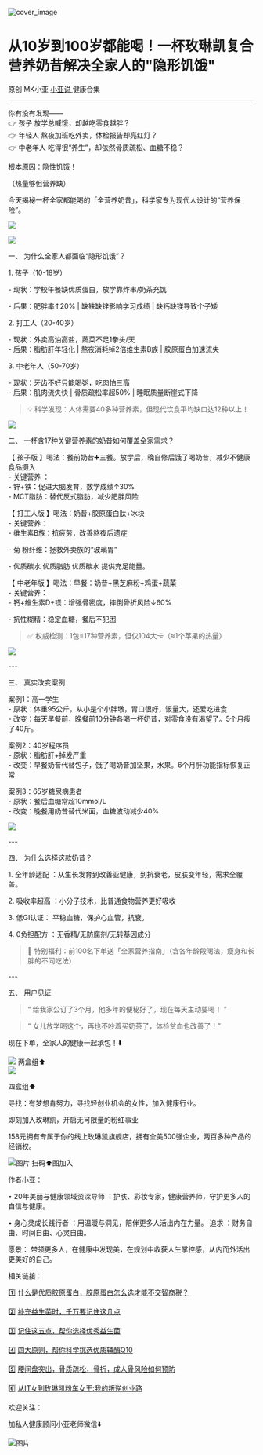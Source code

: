 ![cover_image](https://mmbiz.qpic.cn/mmbiz_jpg/A8SKDch4cJFOWFUb7Kg18rpY3icwicoCv1CRGjlf2XeSgO9Q5XkQvV1Ps4xCwXZnxlLHiaf4aLdZlKyG1u1P7WRFg/0?wx_fmt=jpeg)

#  从10岁到100岁都能喝！一杯玫琳凯复合营养奶昔解决全家人的"隐形饥饿"

原创  MK小亚  [ 小亚说 ](https://mp.weixin.qq.com/mp/appmsgalbum?__biz=MzUxNDAwNTk0MQ==&action=getalbum&album_id=1708249854717526017#wechat_redirect) 健康合集

__ _ _ _ _

  

你有没有发现——  
👉  孩子  放学总喊饿，却越吃零食越胖？  
👉  年轻人  熬夜加班吃外卖，体检报告却亮红灯？  
👉  中老年人  吃得很“养生”，却依然骨质疏松、血糖不稳？  
  
根本原因：隐性饥饿！  

（热量够但营养缺）

  
今天揭秘一杯全家都能喝的「全营养奶昔」，科学家专为现代人设计的“营养保险”。  

  

![](https://mmbiz.qpic.cn/mmbiz_jpg/A8SKDch4cJFOWFUb7Kg18rpY3icwicoCv1VBv6Jeiaib1gN7yeia3G0qicBTSPzKBA5QEJfj316EZvG5Xb0rZyG3oCAQ/640?wx_fmt=jpeg)  
  
![](https://mmbiz.qpic.cn/mmbiz_jpg/A8SKDch4cJFOWFUb7Kg18rpY3icwicoCv1lIROwCGeZVI3h73ue9cb1urqg354ayfrEVIXhVUFY1c6KGxlOEHRdw/640?wx_fmt=jpeg)

  
一、  为什么全家人都面临“隐形饥饿”？  

  
1\. 孩子（10-18岁）

  
\- 现状：学校午餐缺优质蛋白，放学靠炸串/奶茶充饥

  
\- 后果：肥胖率↑20% | 缺铁缺锌影响学习成绩 | 缺钙缺镁导致个子矮  
  
2\. 打工人（20-40岁）

  
\- 现状：外卖高油高盐，蔬菜不足1拳头/天  
\- 后果：脂肪肝年轻化 | 熬夜消耗掉2倍维生素B族 | 胶原蛋白加速流失  
  
3\. 中老年人（50-70岁）

  
\- 现状：牙齿不好只能喝粥，吃肉怕三高  
\- 后果：肌肉流失快 | 骨质疏松率超50% | 睡眠质量断崖式下降  
  
> 💡 科学发现：人体需要40多种营养素，但现代饮食平均缺口达12种以上！  
  

![](https://mmbiz.qpic.cn/mmbiz_jpg/A8SKDch4cJFOWFUb7Kg18rpY3icwicoCv1fsWwkiauMIHopUqSFaic0LL3sNvfDibhPRP9zv0zE8vTdKibQBXQq8lWxA/640?wx_fmt=jpeg)

  
二、  一杯含17种关键营养素的奶昔如何覆盖全家需求？  

  
【  孩子版  】喝法：餐前奶昔➕三餐。放学后，晚自修后饿了喝奶昔，减少不健康食品摄入  
\- 关键营养 ：  
\- 锌+铁：促进大脑发育，数学成绩↑30%  
\- MCT脂肪：替代反式脂肪，减少肥胖风险  
  
【  打工人版  】喝法：奶昔+胶原蛋白肽+冰块  
\- 关键营养：  
\- 维生素B族：抗疲劳，改善熬夜后遗症

\- 菊  粉纤维：拯救外卖族的“玻璃胃”

\- 优质碳水 优质脂肪 优质碳水 提供充足能量。  
  
【  中老年版  】喝法：早餐：奶昔+黑芝麻粉+鸡蛋+蔬菜  
\- 关键营养：  
\- 钙+维生素D+镁：增强骨密度，摔倒骨折风险↓60%

\-  抗性糊精：稳定血糖，餐后不犯困

  
> ✅ 权威检测：1包=17种营养素，但仅104大卡（≈1个苹果的热量）  

  

![](https://mmbiz.qpic.cn/mmbiz_jpg/A8SKDch4cJFOWFUb7Kg18rpY3icwicoCv1EVt9wTAicxu8zfdk1guzz1q8OxRJUB9kXoT7vV9W6xelkzCg1v1LOkw/640?wx_fmt=jpeg)

\---  
  
三、  真实改变案例  

  
案例1：高一学生  
\- 原状：体重95公斤，从小是个小胖墩，胃口很好，饭量大，还爱吃进食  
\- 改变：每天早餐前，晚餐前10分钟各喝一杯奶昔，对零食没有渴望了。5个月瘦了40斤。  
  
案例2：40岁程序员  
\- 原状：脂肪肝+掉发严重  
\- 改变：早餐奶昔代替包子，饿了喝奶昔加坚果，水果。6个月肝功能指标恢复正常  
  
案例3：65岁糖尿病患者  
\- 原状：餐后血糖常超10mmol/L  
\- 改变：晚餐用奶昔替代米面，血糖波动减少40%  

  

![](https://mmbiz.qpic.cn/mmbiz_jpg/A8SKDch4cJFOWFUb7Kg18rpY3icwicoCv18c6uudtWH8lL6uNevwko9BzEh2H6SKv1nPJJiaZz8pu2k1ZAPr865Bw/640?wx_fmt=jpeg)

\---  
  
四、  为什么选择这款奶昔？

  
1\.  全年龄适配  ：从生长发育到改善亚健康，到抗衰老，皮肤变年轻，需求全覆盖。

  
2\.  吸收率超高  ：小分子技术，比普通食物营养更好吸收  

  

3\.  低GI认证：  平稳血糖，保护心血管，抗衰。

  
4\.  0负担配方  ：无香精/无防腐剂/无转基因成分  
  
> 🌟 特别福利：前100名下单送「全家营养指南」（含各年龄段喝法，瘦身和长胖的不同吃法）  
  
\---  
  
五、  用户见证

  
> “  给我家公订了3个月，他多年的便秘好了，现在每天主动要喝！  ”

  
> “  女儿放学喝这个，再也不吵着买奶茶了，体检贫血也改善了！”

  

现在下单，全家人的健康一起承包！⬇️  

  

![](https://mmbiz.qpic.cn/mmbiz_jpg/A8SKDch4cJFOWFUb7Kg18rpY3icwicoCv12KibBdKtwHCcibV3Lb35IexWp9kAgHDhib6ZS6Y3NpvNKxvdWWyLNNl7w/640?wx_fmt=jpeg)
两盒组⬆️  
![](https://mmbiz.qpic.cn/mmbiz_jpg/A8SKDch4cJFOWFUb7Kg18rpY3icwicoCv1f4EJ1CgGVbpAFbibicXNM3EIcA9bmSHZxVo3M9XMYSELhRxwk4Gz4D8A/640?wx_fmt=jpeg)

四盒组⬆️

  

  

寻找：有梦想肯努力，寻找轻创业机会的女性，加入健康行业。  
  

即刻加入玫琳凯，开启无可限量的粉红事业

158元拥有专属于你的线上玫琳凯旗舰店，拥有全美500强企业，两百多种产品的经销权。

  

![图片](https://mmbiz.qpic.cn/mmbiz_jpg/A8SKDch4cJG5wx3MIOdskHwY65DcZCcjY7vu4eH0rrsww7HKMsSnKia8jib2tU8x7WTQFS5xKbPWicCia7KTmpyQhg/640?wx_fmt=jpeg)
扫码⬆️图加入

  
  

  
作者小亚：

•  20年美丽与健康领域资深导师  ：护肤、彩妆专家，健康营养师，守护更多人的自信与健康。

•  身心灵成长践行者  ：用温暖与洞见，陪伴更多人活出内在力量。  追求  ：财务自由、时间自由、心灵自由。

愿景：  带领更多人，在健康中发现美，在规划中收获人生掌控感，从内而外活出更美好的自己。

  

相关链接：

  

1️⃣ [ 什么是优质胶原蛋白，胶原蛋白怎么选才能不交智商税？
](https://mp.weixin.qq.com/s?__biz=MzUxNDAwNTk0MQ==&mid=2247485486&idx=2&sn=eb445bb0a752e76dff496628355e3af5&scene=21#wechat_redirect)  

2️⃣ [ 补充益生菌时，千万要记住这几点
](https://mp.weixin.qq.com/s?__biz=MzUxNDAwNTk0MQ==&mid=2247485347&idx=1&sn=9f38f768a0a29af0e78ca22cd7bedd5f&scene=21#wechat_redirect)  

3️⃣ [ 记住这五点，帮你选择优秀益生菌
](https://mp.weixin.qq.com/s?__biz=MzUxNDAwNTk0MQ==&mid=2247485233&idx=1&sn=efe9ec91e7182377b80e92ccfcbbcbfe&scene=21#wechat_redirect)  

4️⃣ [ 四大原则，帮你科学挑选优质辅酶Q10
](https://mp.weixin.qq.com/s?__biz=MzUxNDAwNTk0MQ==&mid=2247485202&idx=2&sn=f090879b2e3c4f86c088512679746fb8&scene=21#wechat_redirect)  

5️⃣ [ 腰间盘突出，骨质疏松，骨折，成人骨风险如何预防
](https://mp.weixin.qq.com/s?__biz=MzUxNDAwNTk0MQ==&mid=2247484926&idx=1&sn=21d233c54b8ec1810cd5083fc3b16b2d&scene=21#wechat_redirect)  

6️⃣ [ 从IT女到玫琳凯粉车女王:我的叛逆创业路
](https://mp.weixin.qq.com/s?__biz=MzUxNDAwNTk0MQ==&mid=2247486054&idx=1&sn=458e8e2834d51a5a61e77cf9f659c912&scene=21#wechat_redirect)

  

欢迎关注：

  

加私人健康顾问小亚老师微信⬇️

![图片](https://mmbiz.qpic.cn/mmbiz_jpg/A8SKDch4cJHteLAv8InUS2ZqgDLBJAN3IvH4I8ibaR24icSSSYM7olKpluOUcvpgxZ6dVvKkN4md4hbVcbfDOUvQ/640?wx_fmt=jpeg)
